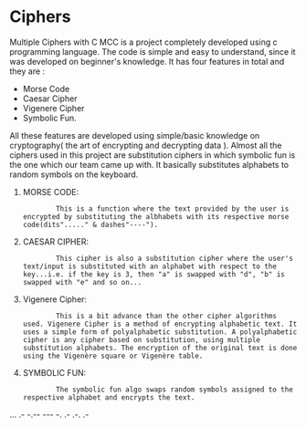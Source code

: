 # Ciphers
Multiple Ciphers with C 
MCC is a project completely developed using c programming language. The code is simple and easy to understand, since it was developed on beginner's knowledge.
It has four features in total and they are : 
* Morse Code
* Caesar Cipher
* Vigenere Cipher
* Symbolic Fun.

All these features are developed using simple/basic knowledge on cryptography( the art of encrypting and decrypting data ). 
Almost all the ciphers used in this project are substitution ciphers in which symbolic fun is the one which our team came up with. It basically substitutes alphabets to random symbols on the keyboard.

1. MORSE CODE:

               This is a function where the text provided by the user is encrypted by substituting the albhabets with its respective morse code(dits"....." & dashes"----").
    
2. CAESAR CIPHER:

               This cipher is also a substitution cipher where the user's text/input is substituted with an alphabet with respect to the key...i.e. if the key is 3, then "a" is swapped with "d", "b" is swapped with "e" and so on...
   
3. Vigenere Cipher:

               This is a bit advance than the other cipher algorithms used. Vigenere Cipher is a method of encrypting alphabetic text. It uses a simple form of polyalphabetic substitution. A polyalphabetic cipher is any cipher based on substitution, using multiple substitution alphabets. The encryption of the original text is done using the Vigenère square or Vigenère table.

4. SYMBOLIC FUN:

               The symbolic fun algo swaps random symbols assigned to the respective alphabet and encrypts the text.


... .- -.-- --- -. .- .-. .-

